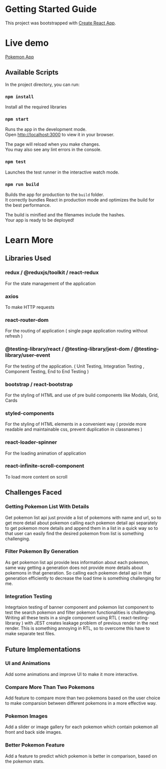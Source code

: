 # Getting Started Guide

This project was bootstrapped with [Create React App](https://github.com/facebook/create-react-app).

# Live demo
[Pokemon App](https://beamish-paletas-289178.netlify.app)

## Available Scripts

In the project directory, you can run:

### `npm install`

Install all the required libraries

### `npm start`

Runs the app in the development mode.\
Open [http://localhost:3000](http://localhost:3000) to view it in your browser.

The page will reload when you make changes.\
You may also see any lint errors in the console.

### `npm test`

Launches the test runner in the interactive watch mode.


### `npm run build`

Builds the app for production to the `build` folder.\
It correctly bundles React in production mode and optimizes the build for the best performance.

The build is minified and the filenames include the hashes.\
Your app is ready to be deployed!


# Learn More

## Libraries Used

### redux / @reduxjs/toolkit / react-redux

For the state management of the application

### axios

To make HTTP requests

### react-router-dom

For the routing of application ( single page application routing without refresh )

### @testing-library/react / @testing-library/jest-dom / @testing-library/user-event

For the testing of the application. ( Unit Testing, Integration Testing , Component Testing, End to End Testing )

### bootstrap / react-bootstrap

For the styling of HTML and use of pre build components like Modals, Grid, Cards

### styled-components
For the styling of HTML elements in a convenient way ( provide more readable and maintainable css, prevent duplication in classnames )

### react-loader-spinner
For the loading animation of application

### react-infinite-scroll-component
To load more content on scroll 


## Challenges Faced

### Getting Pokemon List With Details
Get pokemon list api just provide a list of pokemons with name and url, so to get more detail about pokemon calling each pokemon detail api separately to get pokemon more details and append them in a list in a quick way so to that user can easily find the desired pokemon from list is something challenging.

### Filter Pokemon By Generation
As get pokemon list api provide less information about each pokemon, same way getting a generation does not provide more details about pokemons in that generation. So calling each pokemon detail api in that generation efficiently to decrease the load time is something challenging for me.

### Integration Testing
Integrtaion testing of banner component and pokemon list component to test the search pokemon and filter pokemon functionalities is challenging. Writing all these tests in a single component using RTL ( react-testing-libraray ) with JEST creates leakage problem of previous render in the next render. This is something annoying in RTL, so to overcome this have to make separate test files.


## Future Implementations

### UI and Animations
Add some animations and improve UI to make it more interactive.

### Compare More Than Two Pokemons
Add feature to compare more than two pokemons based on the user choice to make comparsion between different pokemons in a more effective way.

### Pokemon Images
Add a slider or image gallery for each pokemon which contain pokemon all front and back side images.

### Better Pokemon Feature
Add a feature to predict which pokemon is better in comparison, based on the pokemon stats.
